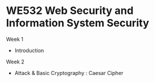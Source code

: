 # WE532 Web Security and Information System Security

Week 1
  - Introduction

Week 2
  - Attack & Basic Cryptography : Caesar Cipher
